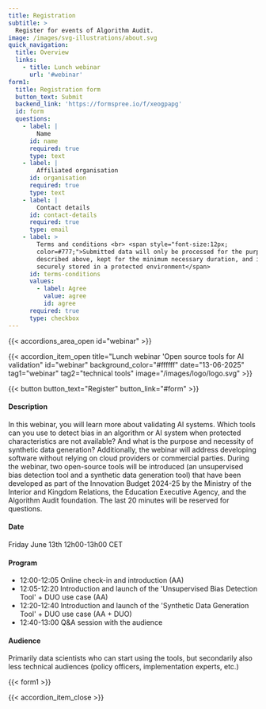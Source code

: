 ```yaml
---
title: Registration
subtitle: >
  Register for events of Algorithm Audit.
image: /images/svg-illustrations/about.svg
quick_navigation:
  title: Overview
  links:
    - title: Lunch webinar
      url: '#webinar'
form1:
  title: Registration form
  button_text: Submit
  backend_link: 'https://formspree.io/f/xeogpapg'
  id: form
  questions:
    - label: |
        Name
      id: name
      required: true
      type: text
    - label: |
        Affiliated organisation
      id: organisation
      required: true
      type: text
    - label: |
        Contact details
      id: contact-details
      required: true
      type: email
    - label: >
        Terms and conditions <br> <span style="font-size:12px;
        color=#777;">Submitted data will only be processed for the purpose
        described above, kept for the minimum necessary duration, and is
        securely stored in a protected environment</span>
      id: terms-conditions
      values:
        - label: Agree
          value: agree
          id: agree
      required: true
      type: checkbox
---
```


{{< accordions_area_open id="webinar" >}}

{{< accordion_item_open title="Lunch webinar 'Open source tools for AI validation" id="webinar" background_color="#ffffff" date="13-06-2025" tag1="webinar" tag2="technical tools" image="/images/logo/logo.svg" >}}

{{< button button_text="Register" button_link="#form" >}}

#### Description
In this webinar, you will learn more about validating AI systems. Which tools can you use to detect bias in an algorithm or AI system when protected characteristics are not available? And what is the purpose and necessity of synthetic data generation? Additionally, the webinar will address developing software without relying on cloud providers or commercial parties. During the webinar, two open-source tools will be introduced (an unsupervised bias detection tool and a synthetic data generation tool) that have been developed as part of the Innovation Budget 2024-25 by the Ministry of the Interior and Kingdom Relations, the Education Executive Agency, and the Algorithm Audit foundation. The last 20 minutes will be reserved for questions.

#### Date
Friday June 13th 12h00-13h00 CET

#### Program
- 12:00-12:05 Online check-in and introduction (AA)
- 12:05-12:20 Introduction and launch of the 'Unsupervised Bias Detection Tool' + DUO use case (AA)
- 12:20-12:40 Introduction and launch of the 'Synthetic Data Generation Tool' + DUO use case (AA + DUO)
- 12:40-13:00 Q&A session with the audience

#### Audience
Primarily data scientists who can start using the tools, but secondarily also less technical audiences (policy officers, implementation experts, etc.)

{{< form1 >}}

{{< accordion_item_close >}}
